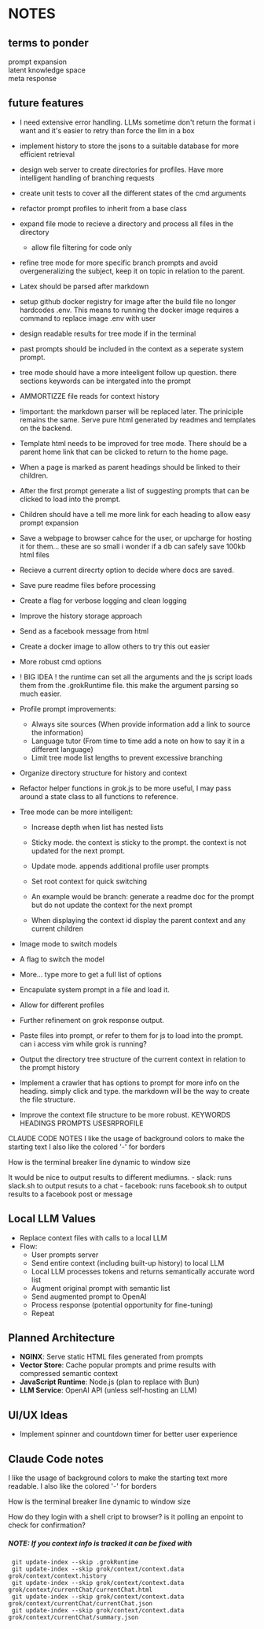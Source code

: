 # NOTES

## terms to ponder  
  prompt expansion  
  latent knowledge space  
  meta response

## future features  

  - I need extensive error handling. LLMs sometime don't return the format i want and it's easier to retry than force the llm in a box
  - implement history to store the jsons to a suitable database for more efficient retrieval

  - design web server to create directories for profiles.  Have  more intelligent handling of branching requests

  - create unit tests to cover all the different states of the cmd arguments

  - refactor prompt profiles to inherit from a base class

  - expand file mode to recieve a directory and process all files in the directory  
      * allow file filtering for code only

  - refine tree mode for more specific branch prompts and avoid overgeneralizing the subject, keep it on topic in relation to the parent.

  - Latex should be parsed after markdown

  - setup github docker registry for image after the build file no longer hardcodes .env. This means to running the docker image requires a command to replace image .env with user
 
 - design readable results for tree mode if in the terminal

 - past prompts should be included in the context as a seperate system prompt.

- tree mode should have a more inteeligent follow up question. there sections keywords can be intergated into the prompt

- AMMORTIZZE file reads for context history
- !important: the markdown parser will be replaced later. The priniciple remains the same. Serve pure html generated by readmes and templates on the backend.
- Template html needs to be improved for tree mode. There should be a parent home link that can be clicked to return to the home page.
- When a page is marked as parent headings should be linked to their children.
- After the first prompt generate a list of suggesting prompts that can be clicked to load into the prompt.
- Children should have a tell me more link for each heading to allow easy prompt expansion
- Save a webpage to browser cahce for the user, or upcharge for hosting it for them... these are so small i wonder if a db can safely save 100kb html files  
- Recieve a current direcrty option to decide where docs are saved.
- Save pure readme files before processing
- Create a flag for verbose logging and clean logging
- Improve the history storage approach
- Send as a facebook message from html
- Create a docker image to allow others to try this out easier
- More robust cmd options
- ! BIG IDEA ! the runtime can set all the arguments and the js script loads them from the .grokRuntime file. this make the argument parsing so much easier.
- Profile prompt improvements:
  - Always site sources (When provide information add a link to source the information)
  - Language tutor (From time to time add a note on how to say it in a different language)
  - Limit tree mode list lengths to prevent excessive branching
- Organize directory structure for history and context
- Refactor helper functions in grok.js to be more useful, I may pass around a state class to all functions to reference.
- Tree mode can be more intelligent:
  - Increase depth when list has nested lists
  - Sticky mode. the context is sticky to the prompt. the context is not updated for the next prompt.
  - Update mode. appends additional profile user prompts

  - Set root context for quick switching
  - An example would be branch: generate a readme doc for the prompt but do not update the context for the next prompt
  - When displaying the context id display the parent context and any current children

- Image mode to switch models
- A flag to switch the model
- More... type more to get a full list of options
- Encapulate system prompt in a file and load it.
- Allow for different profiles
- Further refinement on grok response output.
- Paste files into prompt, or refer to them for js to load into the prompt. can i access vim while grok is running?
- Output the directory tree structure of the current context in relation to the prompt history

- Implement a crawler that has options to prompt for more info on the heading. simply click and type. the markdown will be the way to create the file structure.

- Improve the context file structure to be more robust. KEYWORDS HEADINGS PROMPTS USESRPROFILE 

CLAUDE CODE NOTES
I like the usage of background colors to make the starting text
I also like the colored '-' for borders

How is the terminal breaker line dynamic to window size

It would be nice to output results to different mediumns.
    - slack: runs slack.sh to output resuts to a chat
    - facebook: runs facebook.sh to output results to a facebook post or message

## Local LLM Values
- Replace context files with calls to a local LLM
- Flow:
  * User prompts server
  * Send entire context (including built-up history) to local LLM
  * Local LLM processes tokens and returns semantically accurate word list
  * Augment original prompt with semantic list
  * Send augmented prompt to OpenAI
  * Process response (potential opportunity for fine-tuning)
  * Repeat

## Planned Architecture
- **NGINX**: Serve static HTML files generated from prompts
- **Vector Store**: Cache popular prompts and prime results with compressed semantic context
- **JavaScript Runtime**: Node.js (plan to replace with Bun)
- **LLM Service**: OpenAI API (unless self-hosting an LLM)

## UI/UX Ideas
- Implement spinner and countdown timer for better user experience

## Claude Code notes
I like the usage of background colors to make the starting text more readable.
I also like the colored '-' for borders

How is the terminal breaker line dynamic to window size

How do they login with a shell cript to browser? is it polling an enpoint to check for confirmation?


    
##### NOTE: If you context info is tracked it can be fixed with 
```
 git update-index --skip .grokRuntime
 git update-index --skip grok/context/context.data grok/context/context.history
 git update-index --skip grok/context/context.data grok/context/currentChat/currentChat.html
 git update-index --skip grok/context/context.data grok/context/currentChat/currentChat.json
 git update-index --skip grok/context/context.data grok/context/currentChat/summary.json
 ```
